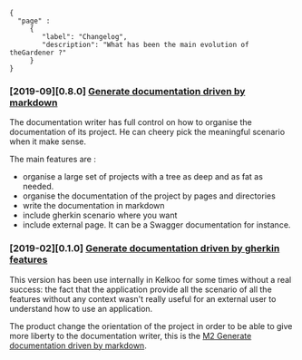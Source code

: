 ```thegardener
{
  "page" :
     {
        "label": "Changelog",
        "description": "What has been the main evolution of theGardener ?"
     }
}
```


### [2019-09][0.8.0] [Generate documentation driven by markdown](https://github.com/KelkooGroup/theGardener/milestone/5)

The documentation writer has full control on how to organise the documentation of its project. He can cheery pick the meaningful scenario when it make sense.

The main features are :
- organise a large set of projects with a tree as deep and as fat as needed.
- organise the documentation of the project by pages and directories
- write the documentation in markdown 
- include gherkin scenario where you want
- include external page. It can be a Swagger documentation for instance. 
 
 

### [2019-02][0.1.0] [Generate documentation driven by gherkin features](https://github.com/KelkooGroup/theGardener/milestone/1)

This version has been use internally in Kelkoo for some times without a real success: the fact that the application provide all the scenario of all the features without any context wasn't really useful for an external user to understand how to use an application.

The product change the orientation of the project in order to be able to give more liberty to the documentation writer, this is the [M2 Generate documentation driven by markdown](https://github.com/KelkooGroup/theGardener/milestone/5).   


